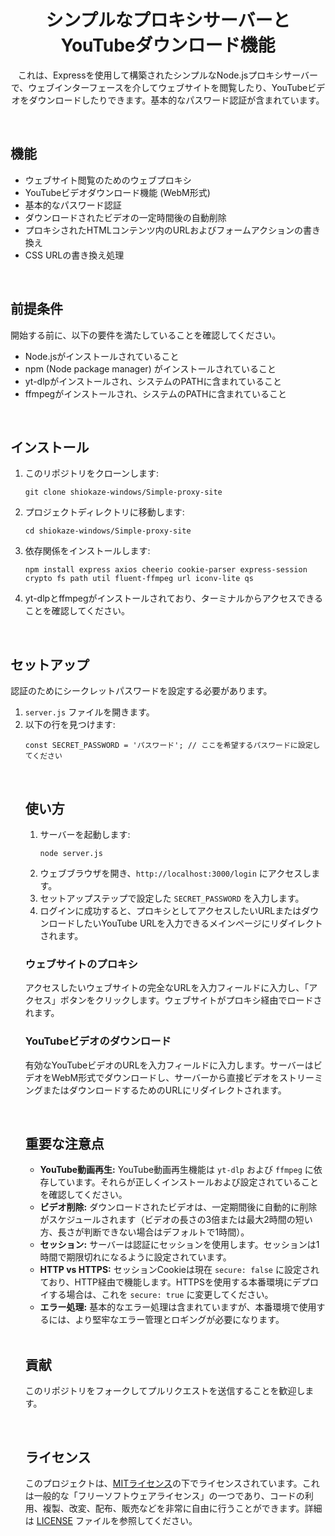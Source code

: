 <h1 align="center">シンプルなプロキシサーバーとYouTubeダウンロード機能</h1>

<p align="center">
  これは、Expressを使用して構築されたシンプルなNode.jsプロキシサーバーで、ウェブインターフェースを介してウェブサイトを閲覧したり、YouTubeビデオをダウンロードしたりできます。基本的なパスワード認証が含まれています。
</p>

<br>

<h2>機能</h2>

<ul>
  <li>ウェブサイト閲覧のためのウェブプロキシ</li>
  <li>YouTubeビデオダウンロード機能 (WebM形式)</li>
  <li>基本的なパスワード認証</li>
  <li>ダウンロードされたビデオの一定時間後の自動削除</li>
  <li>プロキシされたHTMLコンテンツ内のURLおよびフォームアクションの書き換え</li>
  <li>CSS URLの書き換え処理</li>
</ul>

<br>

<h2>前提条件</h2>

<p>開始する前に、以下の要件を満たしていることを確認してください。</p>

<ul>
  <li>Node.jsがインストールされていること</li>
  <li>npm (Node package manager) がインストールされていること</li>
  <li>yt-dlpがインストールされ、システムのPATHに含まれていること</li>
  <li>ffmpegがインストールされ、システムのPATHに含まれていること</li>
</ul>

<br>

<h2>インストール</h2>

<ol>
  <li>このリポジトリをクローンします:
    <pre><code>git clone shiokaze-windows/Simple-proxy-site</code></pre>
  </li>
  <li>プロジェクトディレクトリに移動します:
    <pre><code>cd shiokaze-windows/Simple-proxy-site</code></pre>
  </li>
  <li>依存関係をインストールします:
    <pre><code>npm install express axios cheerio cookie-parser express-session crypto fs path util fluent-ffmpeg url iconv-lite qs</code></pre>
  </li>
  <li>yt-dlpとffmpegがインストールされており、ターミナルからアクセスできることを確認してください。</li>
</ol>

<br>

<h2>セットアップ</h2>

<p>認証のためにシークレットパスワードを設定する必要があります。</p>

<ol>
  <li><code>server.js</code> ファイルを開きます。</li>
  <li>以下の行を見つけます:
    <pre><code>const SECRET_PASSWORD = 'パスワード'; // ここを希望するパスワードに設定してください</code></pre>
  </li>


<br>

<h2>使い方</h2>

<ol>
  <li>サーバーを起動します:
    <pre><code>node server.js</code></pre>
  </li>
  <li>ウェブブラウザを開き、<code>http://localhost:3000/login</code> にアクセスします。</li>
  <li>セットアップステップで設定した <code>SECRET_PASSWORD</code> を入力します。</li>
  <li>ログインに成功すると、プロキシとしてアクセスしたいURLまたはダウンロードしたいYouTube URLを入力できるメインページにリダイレクトされます。</li>
</ol>

<h3>ウェブサイトのプロキシ</h3>

<p>アクセスしたいウェブサイトの完全なURLを入力フィールドに入力し、「アクセス」ボタンをクリックします。ウェブサイトがプロキシ経由でロードされます。</p>

<h3>YouTubeビデオのダウンロード</h3>

<p>有効なYouTubeビデオのURLを入力フィールドに入力します。サーバーはビデオをWebM形式でダウンロードし、サーバーから直接ビデオをストリーミングまたはダウンロードするためのURLにリダイレクトされます。</p>

<br>

<h2>重要な注意点</h2>

<ul>
  <li><strong>YouTube動画再生:</strong> YouTube動画再生機能は <code>yt-dlp</code> および <code>ffmpeg</code> に依存しています。それらが正しくインストールおよび設定されていることを確認してください。</li>
  <li><strong>ビデオ削除:</strong> ダウンロードされたビデオは、一定期間後に自動的に削除がスケジュールされます（ビデオの長さの3倍または最大2時間の短い方、長さが判断できない場合はデフォルトで1時間）。</li>
  <li><strong>セッション:</strong> サーバーは認証にセッションを使用します。セッションは1時間で期限切れになるように設定されています。</li>
  <li><strong>HTTP vs HTTPS:</strong> セッションCookieは現在 <code>secure: false</code> に設定されており、HTTP経由で機能します。HTTPSを使用する本番環境にデプロイする場合は、これを <code>secure: true</code> に変更してください。</li>
  <li><strong>エラー処理:</strong> 基本的なエラー処理は含まれていますが、本番環境で使用するには、より堅牢なエラー管理とロギングが必要になります。</li>
</ul>

<br>

<h2>貢献</h2>

<p>このリポジトリをフォークしてプルリクエストを送信することを歓迎します。</p>

<br>

<h2>ライセンス</h2>

<p>このプロジェクトは、<a href="https://opensource.org/licenses/MIT" target="_blank">MITライセンス</a>の下でライセンスされています。これは一般的な「フリーソフトウェアライセンス」の一つであり、コードの利用、複製、改変、配布、販売などを非常に自由に行うことができます。詳細は <a href="LICENSE">LICENSE</a> ファイルを参照してください。</p>
